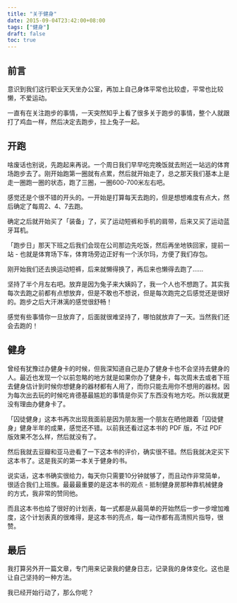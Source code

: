 ```yaml
---
title: "关于健身"
date: 2015-09-04T23:42:00+08:00
tags: ["健身"] 
draft: false
toc: true
---
```

## 前言

意识到我们这行职业天天坐办公室，再加上自己身体平常也比较虚，平常也比较懒，不爱运动。

一直有在关注跑步的事情，一天突然知乎上看了很多关于跑步的事情，整个人就跟打了鸡血一样，然后决定去跑步，拉上兔子一起。

## 开跑

啥废话也别说，先跑起来再说。一个周日我们早早吃完晚饭就去附近一站远的体育场跑步去了。刚开始跑第一圈就有点累，然后就开始走了，总之那天我们基本上是走一圈跑一圈的状态，跑了三圈，一圈600-700米左右吧。

感觉还是个很不错的开头的。一开始是打算每天去跑的，但是想想难度有点大，然后确定了每周2、4、7去跑。

确定之后就开始买了「装备」了，买了运动短裤和手机的肩带，后来又买了运动蓝牙耳机。

「跑步日」那天下班之后我们会现在公司那边先吃饭，然后再坐地铁回家，提前一站 - 也就是体育场下车，体育场旁边正好有一个沃尔玛，方便了我们存包。

刚开始我们还去换运动短裤，后来就懒得换了，再后来也懒得去跑了……

坚持了半个月左右吧。放弃是因为兔子来大姨妈了，我一个人也不想跑了。其实我每次去跑之前都有点想放弃，但是不敢也不想说，但是每次跑完之后感觉还是很好的。跑步之后大汗淋漓的感觉很舒畅！

感觉有些事情你一旦放弃了，后面就很难坚持了，哪怕就放弃了一天。当然我们还会去跑的！

<!--more-->

## 健身

曾经有犹豫过办健身卡的时候，但我深知道自己是办了健身卡也不会坚持去健身的人。最近也发现一个以前忽略的地方就是如果你办了健身卡，每次周末去或者下班去健身估计到时候你想健身的器材都有人用了，而你只能去用你不想用的器材。因为每次出去玩的时候吃肯德基最尴尬的事情是你买了东西没有地方吃。所以我就更没有理由办健身卡了。

「囚徒健身」这本书再次出现我面前是因为朋友圈一个朋友在晒他跟着「囚徒健身」健身半年的成果，感觉还不错。以前我还看过这本书的 PDF 版，不过 PDF 版效果不怎么样，然后就没有了。

然后我就去豆瓣和亚马逊看了一下这本书的评价，确实很不错。然后我就决定买下这本书了。这是我买的第一本关于健身的书。

说实话，这本书确实很给力，每天你只需要10分钟就够了，而且动作非常简单，很适合我们上班族。最最最重要的是这本书的观点 - 抵制健身房那种靠机械健身的方式，我非常的赞同他。

而且这本书也给了很好的计划表，每一式都是从最简单的开始然后一步一步增加难度，这个计划表真的很难得，是这本书的亮点，每一动作都有高清照片指导，很赞。


## 最后

我打算另外开一篇文章，专门用来记录我的健身日志，记录我的身体变化。这也是让自己坚持的一种方法。

我已经开始行动了，那么你呢？